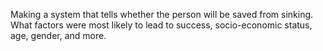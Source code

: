 Making a system that tells whether the person will be saved from sinking. What factors were most likely to lead to success, socio-economic status, age, gender, and more.
